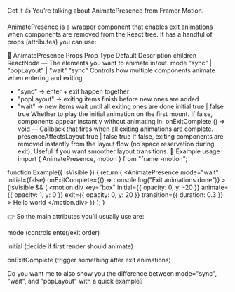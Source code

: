 Got it 👍 You’re talking about AnimatePresence from Framer Motion.

AnimatePresence is a wrapper component that enables exit animations when components are removed from the React tree. It has a handful of props (attributes) you can use:


🔹 AnimatePresence Props
Prop	Type	Default	Description
children	ReactNode	—	The elements you want to animate in/out.
mode	"sync" | "popLayout" | "wait"	"sync"	Controls how multiple components animate when entering and exiting.
- "sync" → enter + exit happen together
- "popLayout" → exiting items finish before new ones are added
- "wait" → new items wait until all exiting ones are done
initial	true | false	true	Whether to play the initial animation on the first mount. If false, components appear instantly without animating in.
onExitComplete	() => void	—	Callback that fires when all exiting animations are complete.
presenceAffectsLayout	true | false	true	If false, exiting components are removed instantly from the layout flow (no space reservation during exit). Useful if you want smoother layout transitions.
🔹 Example usage
import { AnimatePresence, motion } from "framer-motion";

function Example({ isVisible }) {
  return (
    <AnimatePresence
      mode="wait"
      initial={false}
      onExitComplete={() => console.log("Exit animations done")}
    >
      {isVisible && (
        <motion.div
          key="box"
          initial={{ opacity: 0, y: -20 }}
          animate={{ opacity: 1, y: 0 }}
          exit={{ opacity: 0, y: 20 }}
          transition={{ duration: 0.3 }}
        >
          Hello world
        </motion.div>
      )}
    </AnimatePresence>
  );
}


👉 So the main attributes you’ll usually use are:

mode (controls enter/exit order)

initial (decide if first render should animate)

onExitComplete (trigger something after exit animations)

Do you want me to also show you the difference between mode="sync", "wait", and "popLayout" with a quick example?